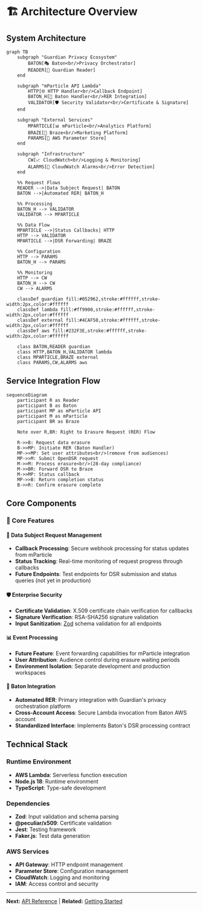 # 🏗️ Architecture Overview

## System Architecture

```mermaid
graph TB
    subgraph "Guardian Privacy Ecosystem"
        BATON[🎭 Baton<br/>Privacy Orchestrator]
        READER[📱 Guardian Reader]
    end
    
    subgraph "mParticle API Lambda"
        HTTP[🌐 HTTP Handler<br/>Callback Endpoint]
        BATON_H[🔄 Baton Handler<br/>RER Integration]
        VALIDATOR[🛡️ Security Validator<br/>Certificate & Signature]
    end
    
    subgraph "External Services"
        MPARTICLE[📊 mParticle<br/>Analytics Platform]
        BRAZE[📧 Braze<br/>Marketing Platform]
        PARAMS[🔧 AWS Parameter Store]
    end
    
    subgraph "Infrastructure"
        CW[📈 CloudWatch<br/>Logging & Monitoring]
        ALARMS[🚨 CloudWatch Alarms<br/>Error Detection]
    end

    %% Request Flows
    READER -->|Data Subject Request| BATON
    BATON -->|Automated RER| BATON_H
    
    %% Processing
    BATON_H --> VALIDATOR
    VALIDATOR --> MPARTICLE
    
    %% Data Flow
    MPARTICLE -->|Status Callbacks| HTTP
    HTTP --> VALIDATOR
    MPARTICLE -->|DSR Forwarding| BRAZE
    
    %% Configuration
    HTTP --> PARAMS
    BATON_H --> PARAMS
    
    %% Monitoring
    HTTP --> CW
    BATON_H --> CW
    CW --> ALARMS

    classDef guardian fill:#052962,stroke:#ffffff,stroke-width:2px,color:#ffffff
    classDef lambda fill:#ff9900,stroke:#ffffff,stroke-width:2px,color:#ffffff
    classDef external fill:#4CAF50,stroke:#ffffff,stroke-width:2px,color:#ffffff
    classDef aws fill:#232F3E,stroke:#ffffff,stroke-width:2px,color:#ffffff
    
    class BATON,READER guardian
    class HTTP,BATON_H,VALIDATOR lambda
    class MPARTICLE,BRAZE external
    class PARAMS,CW,ALARMS aws
```

## Service Integration Flow

```mermaid
sequenceDiagram
    participant R as Reader
    participant B as Baton
    participant MP as mParticle API
    participant M as mParticle
    participant BR as Braze

    Note over R,BR: Right to Erasure Request (RER) Flow
    
    R->>B: Request data erasure
    B->>MP: Initiate RER (Baton Handler)
    MP->>MP: Set user attributes<br/>(remove from audiences)
    MP->>M: Submit OpenDSR request
    M->>M: Process erasure<br/>(28-day compliance)
    M->>BR: Forward DSR to Braze
    M->>MP: Status callback
    MP->>B: Return completion status
    B->>R: Confirm erasure complete
```

## Core Components

### 🔧 Core Features

#### 🎯 Data Subject Request Management
- **Callback Processing**: Secure webhook processing for status updates from mParticle
- **Status Tracking**: Real-time monitoring of request progress through callbacks
- **Future Endpoints**: Test endpoints for DSR submission and status queries (not yet in production)

#### 🛡️ Enterprise Security
- **Certificate Validation**: X.509 certificate chain verification for callbacks
- **Signature Verification**: RSA-SHA256 signature validation
- **Input Sanitization**: [Zod](https://zod.dev/) schema validation for all endpoints

#### 📊 Event Processing
- **Future Feature**: Event forwarding capabilities for mParticle integration
- **User Attribution**: Audience control during erasure waiting periods
- **Environment Isolation**: Separate development and production workspaces

#### 🔄 Baton Integration
- **Automated RER**: Primary integration with Guardian's privacy orchestration platform
- **Cross-Account Access**: Secure Lambda invocation from Baton AWS account
- **Standardized Interface**: Implements Baton's DSR processing contract

## Technical Stack

### Runtime Environment
- **AWS Lambda**: Serverless function execution
- **Node.js 18**: Runtime environment
- **TypeScript**: Type-safe development

### Dependencies
- **Zod**: Input validation and schema parsing
- **@peculiar/x509**: Certificate validation
- **Jest**: Testing framework
- **Faker.js**: Test data generation

### AWS Services
- **API Gateway**: HTTP endpoint management
- **Parameter Store**: Configuration management
- **CloudWatch**: Logging and monitoring
- **IAM**: Access control and security

---

**Next:** [API Reference](api/README.md) | **Related:** [Getting Started](guides/getting-started.md)
